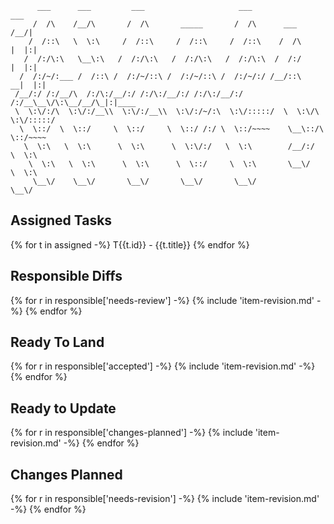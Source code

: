 ```
      ___      ___         ___                     ___                   ___
     /  /\    /__/\       /  /\       _____       /  /\      ___        /__/|
    /  /::\   \  \:\     /  /::\     /  /::\     /  /::\    /  /\      |  |:|
   /  /:/\:\   \__\:\   /  /:/\:\   /  /:/\:\   /  /:/\:\  /  /:/      |  |:|
  /  /:/~/:___ /  /::\ /  /:/~/::\ /  /:/~/::\ /  /:/~/:/ /__/::\    __|  |:|
 /__/:/ /:/__/\  /:/\:/__/:/ /:/\:/__/:/ /:/\:/__/:/ /:/__\__\/\:\__/__/\_|:|____
 \  \:\/:/\  \:\/:/__\\  \:\/:/__\\  \:\/:/~/:\  \:\/:::::/  \  \:\/\  \:\/:::::/
  \  \::/  \  \::/     \  \::/     \  \::/ /:/ \  \::/~~~~    \__\::/\  \::/~~~~
   \  \:\   \  \:\      \  \:\      \  \:\/:/   \  \:\        /__/:/  \  \:\
    \  \:\   \  \:\      \  \:\      \  \::/     \  \:\       \__\/    \  \:\
     \__\/    \__\/       \__\/       \__\/       \__\/                 \__\/

```

Assigned Tasks
--------------------------------------------------------------------------------

{% for t in assigned -%}
T{{t.id}} - {{t.title}}
{% endfor %}

Responsible Diffs
--------------------------------------------------------------------------------

{% for r in responsible['needs-review'] -%}
{% include 'item-revision.md' -%}
{% endfor %}

Ready To Land
--------------------------------------------------------------------------------

{% for r in responsible['accepted'] -%}
{% include 'item-revision.md' -%}
{% endfor %}

Ready to Update
--------------------------------------------------------------------------------

{% for r in responsible['changes-planned'] -%}
{% include 'item-revision.md' -%}
{% endfor %}

Changes Planned
--------------------------------------------------------------------------------

{% for r in responsible['needs-revision'] -%}
{% include 'item-revision.md' -%}
{% endfor %}

